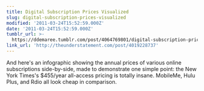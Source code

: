 ```yaml
---
title: Digital Subscription Prices Visualized
slug: digital-subscription-prices-visualized
modified: '2011-03-24T15:52:59.000Z'
date: '2011-03-24T15:52:59.000Z'
tumblr_url: >-
  https://ddemaree.tumblr.com/post/4064769801/digital-subscription-prices-visualized
link_url: 'http://theunderstatement.com/post/4019228737'
---
```

And here's an infographic showing the annual prices of various online subscriptions side-by-side, made to demonstrate one simple point: the New York Times's $455/year all-access pricing is totally insane. MobileMe, Hulu Plus, and Rdio all look cheap in comparison.
